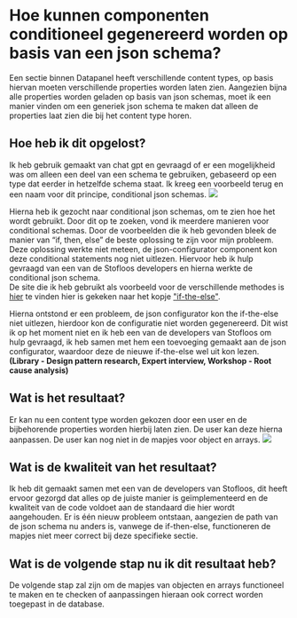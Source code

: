 # Hoe kunnen componenten conditioneel gegenereerd worden op basis van een json schema?
Een sectie binnen Datapanel heeft verschillende content types, op basis hiervan moeten verschillende properties worden laten zien. Aangezien bijna alle properties worden geladen op basis van json schemas, moet ik een manier vinden om een generiek json schema te maken dat alleen de properties laat zien die bij het content type horen.

## Hoe heb ik dit opgelost?
Ik heb gebruik gemaakt van chat gpt en gevraagd of er een mogelijkheid was om alleen een deel van een schema te gebruiken, gebaseerd op een type dat eerder in hetzelfde schema staat. Ik kreeg 
een voorbeeld terug en een naam voor dit principe, conditional json schemas. 
<img src="https://github.com/Timsel1/PortfolioS5/assets/90602424/3e239015-7258-4212-bd61-00755802d258" style=" width=500px;" />

Hierna heb ik gezocht naar conditional json schemas, om te zien hoe het wordt gebruikt. Door dit op te zoeken, vond ik meerdere manieren voor conditional schemas. Door de voorbeelden die ik heb gevonden bleek de manier van “if, then, else”
de beste oplossing te zijn voor mijn probleem.       
Deze oplossing werkte niet meteen, de json-configurator component kon deze conditional statements nog niet uitlezen. Hiervoor heb ik hulp gevraagd van een van de Stofloos developers en hierna werkte de conditional json schema.  
De site die ik heb gebruikt als voorbeeld voor de verschillende methodes is [hier](https://json-schema.org/understanding-json-schema/reference/conditionals) te vinden hier is gekeken naar het kopje ["if-the-else"](https://json-schema.org/understanding-json-schema/reference/conditionals#ifthenelse). 

Hierna ontstond er een probleem, de json configurator kon the if-the-else niet uitlezen, hierdoor kon de configuratie niet worden gegenereerd. Dit wist ik op het moment niet en ik heb een van de developers van Stofloos om hulp gevraagd, ik heb samen met hem een toevoeging gemaakt aan de json configurator, waardoor deze de nieuwe if-the-else wel uit kon lezen.  
**(Library - Design pattern research, Expert interview, Workshop - Root cause analysis)**

## Wat is het resultaat?
Er kan nu een content type worden gekozen door een user en de bijbehorende properties worden hierbij laten zien. De user kan deze hierna aanpassen. De user kan nog niet in de mapjes voor object en arrays.
<img src="https://github.com/Timsel1/PortfolioS5/assets/90602424/617092fe-c3e0-426b-bb25-da2f60c1f2cd" style=" width=200px;" />

## Wat is de kwaliteit van het resultaat?
Ik heb dit gemaakt samen met een van de developers van Stofloos, dit heeft ervoor gezorgd dat alles op de juiste manier is geïmplementeerd en de kwaliteit van de code voldoet aan de standaard die hier wordt aangehouden. Er is één nieuw probleem ontstaan, aangezien de path van de json schema nu anders is, vanwege de if-then-else, functioneren de mapjes niet meer correct bij deze specifieke sectie. 

## Wat is de volgende stap nu ik dit resultaat heb?
De volgende stap zal zijn om de mapjes van objecten en arrays functioneel te maken en te checken of aanpassingen hieraan ook correct worden toegepast in de database.
